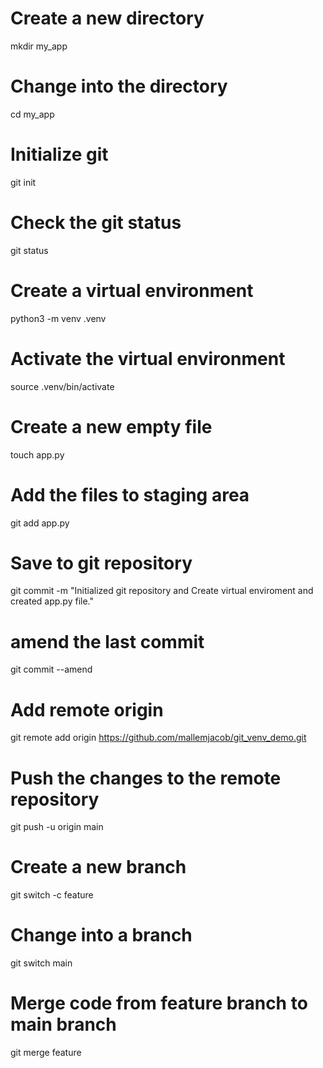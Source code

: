 # Create a new directory
mkdir my_app

# Change into the directory
cd my_app

# Initialize git
git init

# Check the git status 
git status

# Create a virtual environment
python3 -m venv .venv

# Activate the virtual environment
source .venv/bin/activate

# Create a new empty file
touch app.py

# Add the files to staging area
git add app.py

# Save to git repository
git commit -m "Initialized git repository and Create virtual enviroment and created app.py file."

# amend the last commit
git commit --amend

# Add remote origin 
git remote add origin https://github.com/mallemjacob/git_venv_demo.git

# Push the changes to the remote repository
git push -u origin main

# Create a new branch
git switch -c feature

# Change into a branch
git switch main

# Merge code from feature branch to main branch
git merge feature